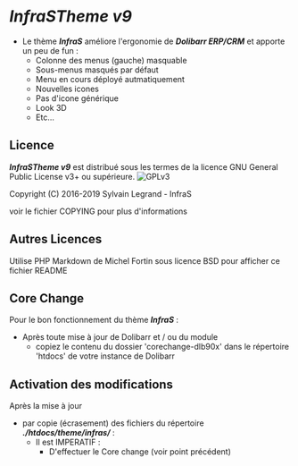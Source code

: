 # ***InfraSTheme v9***

* Le thème ***InfraS*** améliore l'ergonomie de ***Dolibarr ERP/CRM*** et apporte un peu de fun :
	 * Colonne des menus (gauche) masquable
	 * Sous-menus masqués par défaut
	 * Menu en cours déployé autmatiquement
	 * Nouvelles icones
	 * Pas d'icone générique
	 * Look 3D
	 * Etc...



## Licence

***InfraSTheme v9*** est distribué sous les termes de la licence GNU General Public License v3+ ou supérieure. ![GPLv3](/custom/infraspackplus/img/gplv3.png)

Copyright (C) 2016-2019 Sylvain Legrand - InfraS

voir le fichier COPYING pour plus d'informations

## Autres Licences

Utilise PHP Markdown de Michel Fortin sous licence BSD pour afficher ce fichier README



## Core Change
Pour le bon fonctionnement du thème ***InfraS*** :
* Après toute mise à jour de Dolibarr et / ou du module
	 * copiez le contenu du dossier 'corechange-dlb90x' dans le répertoire 'htdocs' de votre instance de Dolibarr



## Activation des modifications
Après la mise à jour
* par copie (écrasement) des fichiers du répertoire ***./htdocs/theme/infras/*** :
	* Il est IMPERATIF :
		 * D'effectuer le Core change (voir point précédent)


